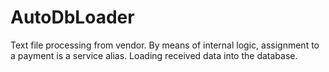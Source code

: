 # AutoDbLoader
Text file processing from vendor. By means of internal logic, assignment to a payment is a service alias. Loading received data into the database.
